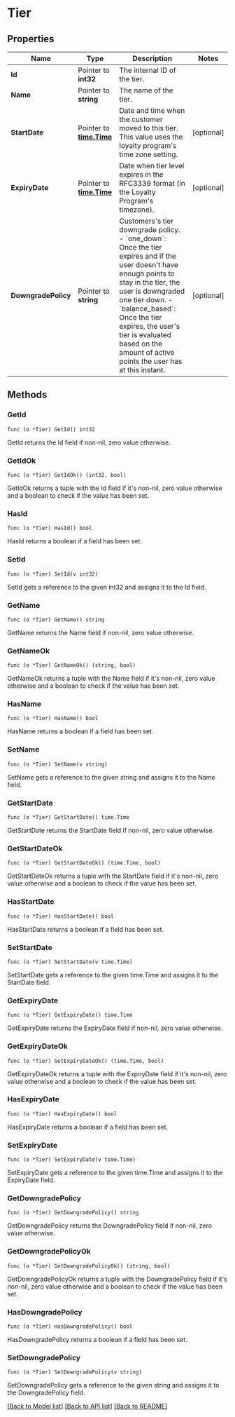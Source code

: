 # Tier

## Properties

Name | Type | Description | Notes
------------ | ------------- | ------------- | -------------
**Id** | Pointer to **int32** | The internal ID of the tier. | 
**Name** | Pointer to **string** | The name of the tier. | 
**StartDate** | Pointer to [**time.Time**](time.Time.md) | Date and time when the customer moved to this tier. This value uses the loyalty program&#39;s time zone setting. | [optional] 
**ExpiryDate** | Pointer to [**time.Time**](time.Time.md) | Date when tier level expires in the RFC3339 format (in the Loyalty Program&#39;s timezone). | [optional] 
**DowngradePolicy** | Pointer to **string** | Customers&#39;s tier downgrade policy. - &#x60;one_down&#x60;: Once the tier expires and if the user doesn&#39;t have enough points to stay in the tier, the user is downgraded one tier down. - &#x60;balance_based&#x60;: Once the tier expires, the user&#39;s tier is evaluated based on the amount of active points the user has at this instant.  | [optional] 

## Methods

### GetId

`func (o *Tier) GetId() int32`

GetId returns the Id field if non-nil, zero value otherwise.

### GetIdOk

`func (o *Tier) GetIdOk() (int32, bool)`

GetIdOk returns a tuple with the Id field if it's non-nil, zero value otherwise
and a boolean to check if the value has been set.

### HasId

`func (o *Tier) HasId() bool`

HasId returns a boolean if a field has been set.

### SetId

`func (o *Tier) SetId(v int32)`

SetId gets a reference to the given int32 and assigns it to the Id field.

### GetName

`func (o *Tier) GetName() string`

GetName returns the Name field if non-nil, zero value otherwise.

### GetNameOk

`func (o *Tier) GetNameOk() (string, bool)`

GetNameOk returns a tuple with the Name field if it's non-nil, zero value otherwise
and a boolean to check if the value has been set.

### HasName

`func (o *Tier) HasName() bool`

HasName returns a boolean if a field has been set.

### SetName

`func (o *Tier) SetName(v string)`

SetName gets a reference to the given string and assigns it to the Name field.

### GetStartDate

`func (o *Tier) GetStartDate() time.Time`

GetStartDate returns the StartDate field if non-nil, zero value otherwise.

### GetStartDateOk

`func (o *Tier) GetStartDateOk() (time.Time, bool)`

GetStartDateOk returns a tuple with the StartDate field if it's non-nil, zero value otherwise
and a boolean to check if the value has been set.

### HasStartDate

`func (o *Tier) HasStartDate() bool`

HasStartDate returns a boolean if a field has been set.

### SetStartDate

`func (o *Tier) SetStartDate(v time.Time)`

SetStartDate gets a reference to the given time.Time and assigns it to the StartDate field.

### GetExpiryDate

`func (o *Tier) GetExpiryDate() time.Time`

GetExpiryDate returns the ExpiryDate field if non-nil, zero value otherwise.

### GetExpiryDateOk

`func (o *Tier) GetExpiryDateOk() (time.Time, bool)`

GetExpiryDateOk returns a tuple with the ExpiryDate field if it's non-nil, zero value otherwise
and a boolean to check if the value has been set.

### HasExpiryDate

`func (o *Tier) HasExpiryDate() bool`

HasExpiryDate returns a boolean if a field has been set.

### SetExpiryDate

`func (o *Tier) SetExpiryDate(v time.Time)`

SetExpiryDate gets a reference to the given time.Time and assigns it to the ExpiryDate field.

### GetDowngradePolicy

`func (o *Tier) GetDowngradePolicy() string`

GetDowngradePolicy returns the DowngradePolicy field if non-nil, zero value otherwise.

### GetDowngradePolicyOk

`func (o *Tier) GetDowngradePolicyOk() (string, bool)`

GetDowngradePolicyOk returns a tuple with the DowngradePolicy field if it's non-nil, zero value otherwise
and a boolean to check if the value has been set.

### HasDowngradePolicy

`func (o *Tier) HasDowngradePolicy() bool`

HasDowngradePolicy returns a boolean if a field has been set.

### SetDowngradePolicy

`func (o *Tier) SetDowngradePolicy(v string)`

SetDowngradePolicy gets a reference to the given string and assigns it to the DowngradePolicy field.


[[Back to Model list]](../README.md#documentation-for-models) [[Back to API list]](../README.md#documentation-for-api-endpoints) [[Back to README]](../README.md)


